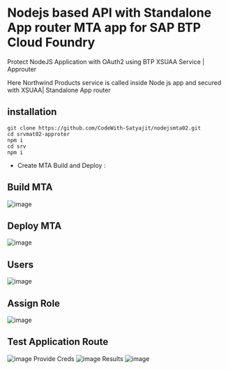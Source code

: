 # Nodejs based API with Standalone App router MTA app for SAP BTP Cloud Foundry
Protect NodeJS Application with OAuth2 using BTP XSUAA Service | Approuter

Here Northwind Products service is called inside Node js app and secured with XSUAA| Standalone App router 
## installation

```
git clone https://github.com/CodeWith-Satyajit/nodejsmta02.git
cd srvmat02-approter
npm i
cd srv
npm i
```
* Create MTA Build and Deploy : 

## Build MTA
![image](https://user-images.githubusercontent.com/106826307/171911125-7019cc6b-9b2b-4e7b-b0c1-534b7a39ebaf.png)
## Deploy MTA
![image](https://user-images.githubusercontent.com/106826307/171911269-2158f926-1167-4247-92df-5a8299b97add.png)
## Users
![image](https://user-images.githubusercontent.com/106826307/171911550-23a151ac-68bc-4a27-991f-a8524e30b2b0.png)
## Assign Role
![image](https://user-images.githubusercontent.com/106826307/171911660-f2f91526-2e09-41d7-bd91-57d2ddf4ac35.png)
## Test Application Route
![image](https://user-images.githubusercontent.com/106826307/171912843-979e829a-92b6-49da-8c45-0af438d9e53a.png)
Provide Creds
![image](https://user-images.githubusercontent.com/106826307/171912886-51495ce1-dd97-4ebb-9718-976c0faf4517.png)
Results
![image](https://user-images.githubusercontent.com/106826307/171912916-cee53b88-c166-4253-a326-efe2d9217439.png)



